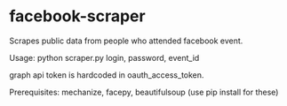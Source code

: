 # facebook-scraper
Scrapes public data from people who attended facebook event.

Usage:
python scraper.py login, password, event_id

graph api token is hardcoded in oauth_access_token.

Prerequisites: mechanize, facepy, beautifulsoup
(use pip install for these)
